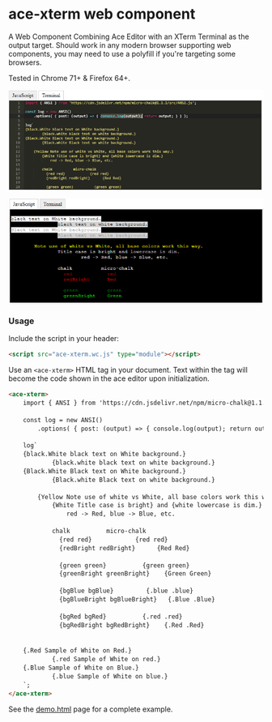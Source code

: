 # ace-xterm web component
A Web Component Combining Ace Editor with an XTerm Terminal as the output target.  Should work in any
modern browser supporting web components, you may need to use a polyfill if you're targeting some
browsers.

Tested in Chrome 71+ & Firefox 64+.

![Ace Screenshot](res/Ace_Screenshot.png)

![xTerm Screenshot](res/xTerm_Screenshot.png)

### Usage

Include the script in your header:
```html
<script src="ace-xterm.wc.js" type="module"></script>
```

Use an `<ace-xterm>` HTML tag in your document.  Text within the tag will
become the code shown in the ace editor upon initialization.

```html
<ace-xterm>
    import { ANSI } from 'https://cdn.jsdelivr.net/npm/micro-chalk@1.1.1/src/ANSI.js';

    const log = new ANSI()
        .options( { post: (output) => { console.log(output); return output; } } );

    log`
    {black.White black text on White background.}
            {black.white black text on white background.}
    {Black.White Black text on White background.}
            {Black.white Black text on white background.}

        {Yellow Note use of white vs White, all base colors work this way.}
            {White Title case is bright} and {white lowercase is dim.}
                red -> Red, blue -> Blue, etc.

            chalk          micro-chalk
              {red red}            {red red}
              {redBright redBright}      {Red Red}

              {green green}          {green green}
              {greenBright greenBright}    {Green Green}

              {bgBlue bgBlue}         {.blue .blue}
              {bgBlueBright bgBlueBright}   {.Blue .Blue}

              {bgRed bgRed}          {.red .red}
              {bgRedBright bgRedBright}    {.Red .Red}


    {.Red Sample of White on Red.}
            {.red Sample of White on red.}
    {.Blue Sample of White on Blue.}
            {.blue Sample of White on blue.}
    `;
</ace-xterm>
```

See the [demo.html](src/demo.html) page for a complete example.
